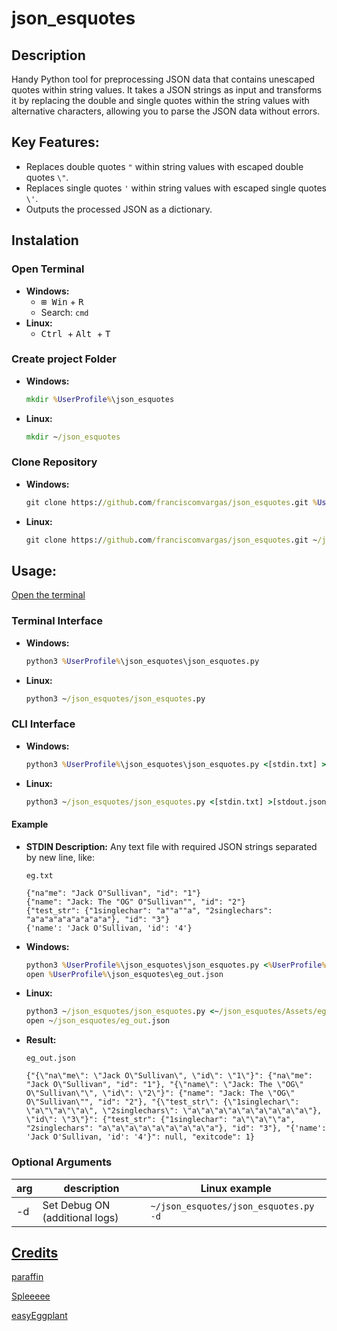 # json_esquotes

## Description
Handy Python tool for preprocessing JSON data that contains unescaped quotes within string values. It takes a JSON strings as input and transforms it by replacing the double and single quotes within the string values with alternative characters, allowing you to parse the JSON data without errors.


## Key Features:
* Replaces double quotes ` " ` within string values with escaped double quotes ` \" `.
* Replaces single quotes ` ' ` within string values with escaped single quotes ` \' `.
* Outputs the processed JSON as a dictionary.

## Instalation
### Open Terminal
* **Windows:** 
    * <kbd>⊞ Win</kbd> + <kbd>R</kbd>
    * Search: `cmd` 
* **Linux:** 
    * <kbd> Ctrl </kbd> + <kbd> Alt </kbd> + <kbd>T</kbd>

### Create project Folder
   * **Windows:**
     ```cmd
     mkdir %UserProfile%\json_esquotes
     ```
   * **Linux:** 
     ```cmd
     mkdir ~/json_esquotes
     ```

### Clone Repository
   * **Windows:** 
     ```cmd
     git clone https://github.com/franciscomvargas/json_esquotes.git %UserProfile%\json_esquotes
     ```
   * **Linux:** 
     ```cmd
     git clone https://github.com/franciscomvargas/json_esquotes.git ~/json_esquotes
     ```

## Usage:
[Open the terminal](#open-terminal)
   
### Terminal Interface
   * **Windows:** 
     ```cmd
     python3 %UserProfile%\json_esquotes\json_esquotes.py
     ```
   * **Linux:** 
     ```cmd
     python3 ~/json_esquotes/json_esquotes.py
     ```

### CLI Interface
   * **Windows:** 
     ```cmd
     python3 %UserProfile%\json_esquotes\json_esquotes.py <[stdin.txt] >[stdout.json]
     ```
   * **Linux:** 
     ```cmd
     python3 ~/json_esquotes/json_esquotes.py <[stdin.txt] >[stdout.json]
     ```

#### Example
* **STDIN Description:** Any text file with required JSON strings separated by new line, like:
  
  `eg.txt`
  ```
  {"na"me": "Jack O"Sullivan", "id": "1"}
  {"name": "Jack: The "OG" O"Sullivan"", "id": "2"}
  {"test_str": {"1singlechar": "a""a""a", "2singlechars": "a"a"a"a"a"a"a"a"a"}, "id": "3"}
  {'name': 'Jack O'Sullivan, 'id': '4'}
  ```


 * **Windows:** 
   ```cmd
   python3 %UserProfile%\json_esquotes\json_esquotes.py <%UserProfile%\json_esquotes\Assets\eg.txt >%UserProfile%\json_esquotes\eg_out.json
   open %UserProfile%\json_esquotes\eg_out.json
   ```
 * **Linux:** 
   ```cmd
   python3 ~/json_esquotes/json_esquotes.py <~/json_esquotes/Assets/eg.txt >~/json_esquotes/eg_out.json
   open ~/json_esquotes/eg_out.json
   ```


 * **Result:** 

    `eg_out.json`
    ```
    {"{\"na\"me\": \"Jack O\"Sullivan\", \"id\": \"1\"}": {"na\"me": "Jack O\"Sullivan", "id": "1"}, "{\"name\": \"Jack: The \"OG\" O\"Sullivan\"\", \"id\": \"2\"}": {"name": "Jack: The \"OG\" O\"Sullivan\"", "id": "2"}, "{\"test_str\": {\"1singlechar\": \"a\"\"a\"\"a\", \"2singlechars\": \"a\"a\"a\"a\"a\"a\"a\"a\"a\"}, \"id\": \"3\"}": {"test_str": {"1singlechar": "a\"\"a\"\"a", "2singlechars": "a\"a\"a\"a\"a\"a\"a\"a\"a"}, "id": "3"}, "{'name': 'Jack O'Sullivan, 'id': '4'}": null, "exitcode": 1}
    ```

     
### Optional Arguments
|arg|description|Linux example|
|---|---|---|
|-d|Set Debug ON (additional logs)|`~/json_esquotes/json_esquotes.py -d`|



## [Credits](https://www.reddit.com/r/Python/comments/177704z/json_quote_remover/)
[paraffin](https://www.reddit.com/r/Python/comments/177704z/comment/k4r9brf/?utm_source=share&utm_medium=web2x&context=3)

[Spleeeee](https://www.reddit.com/r/Python/comments/177704z/comment/k4tayrm/?utm_source=share&utm_medium=web2x&context=3)

[easyEggplant](https://www.reddit.com/r/Python/comments/177704z/comment/k4uxbx4/?utm_source=share&utm_medium=web2x&context=3)
